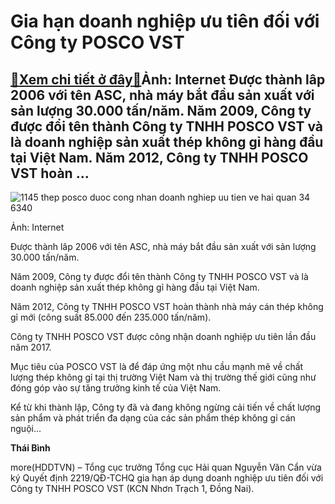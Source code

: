 Gia hạn doanh nghiệp ưu tiên đối với Công ty POSCO VST
======================================================

[:gift:Xem chi tiết ở đây:gift:](https://hddtvn.com/gia-han-doanh-nghiep-uu-tien-doi-voi-cong-ty-posco-vst/)Ảnh: Internet Được thành lâp 2006 với tên ASC, nhà máy bắt đầu sản xuất với sản lượng 30.000 tấn/năm. Năm 2009, Công ty được đổi tên thành Công ty TNHH POSCO VST và là doanh nghiệp sản xuất thép không gỉ hàng đầu tại Việt Nam. Năm 2012, Công ty TNHH POSCO VST hoàn …
--------------------------------------------------------------------------------------------------------------------------------------------------------------------------------------------------------------------------------------------------------------------------





![1145 thep posco duoc cong nhan doanh nghiep uu tien ve hai quan 34 6340](https://haiquanonline.com.vn/stores/news_dataimages/binhht/082020/27/09/in_article/1145_thep-posco-duoc-cong-nhan-doanh-nghiep-uu-tien-ve-hai-quan-34-.6340.jpg?rt=20200827094330 "undefined")


Ảnh: Internet



Được thành lâp 2006 với tên ASC, nhà máy bắt đầu sản xuất với sản lượng 30.000 tấn/năm.


Năm 2009, Công ty được đổi tên thành Công ty TNHH POSCO VST và là doanh nghiệp sản xuất thép không gỉ hàng đầu tại Việt Nam.


Năm 2012, Công ty TNHH POSCO VST hoàn thành nhà máy cán thép không gỉ mới (công suất 85.000 đến 235.000 tấn/năm).


Công ty TNHH POSCO VST được công nhận doanh nghiệp ưu tiên lần đầu năm 2017.


Mục tiêu của POSCO VST là để đáp ứng một nhu cầu mạnh mẽ về chất lượng thép không gỉ tại thị trường Việt Nam và thị trường thế giới cũng như đóng góp vào sự tăng trưởng kinh tế của Việt Nam.


Kể từ khi thành lập, Công ty đã và đang không ngừng cải tiến về chất lượng sản phẩm và phát triển đa dạng của các sản phẩm thép không gỉ cán nguội…




**Thái Bình**



more(HDDTVN) – Tổng cục trưởng Tổng cục Hải quan Nguyễn Văn Cẩn vừa ký Quyết định 2219/QĐ-TCHQ gia hạn áp dụng doanh nghiệp ưu tiên đối với Công ty TNHH POSCO VST (KCN Nhơn Trạch 1, Đồng Nai).

